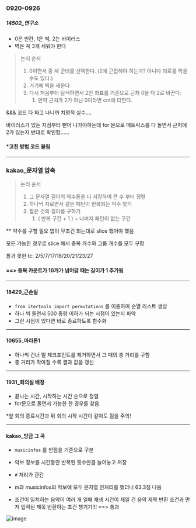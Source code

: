 ### 0920-0926

##### 14502_연구소

- 0은 빈칸, 1은 벽, 2는 바이러스 
- 벽은 꼭 3개 세워야 한다 

> 논리 순서 
>
> 1. 0이면서 중 세 군데를 선택한다. (2에 근접해야 하는가? 아니다 퇴로를 막을 수도 있다.)
> 2. 거기에 벽을 세운다
> 3. 다시 처음부터 탐색하면서 2인 좌표를 기준으로 근처 0을 다 2로 바꾼다. 
>    1. 만약 근처가 2가 아닌 0이라면 cnt에 더한다. 

&&& 코드 다 짜고 나니까 치명적 실수....

바이러스가 있는 지점부터 뻗어 나가야하는데 for 문으로 매트릭스를 다 돌면서 근처에 2가 있는지 반대로 확인함......

#### *고친 방법 코드 올림 

<hr>

### kakao_문자열 압축

> 논리 순서
>
> 1. 그 문자열 길이의 약수들을 다 저장하여 큰 수 부터 정렬
> 2. 하나씩 자르면서 같은 패턴이 반복되는 약수 찾기 
> 3. 짧은 것의 길이를 구하기 
>    1. ( 반복 구간 + 1 ) + 나머지 패턴이 없는 구간 

** 약수를 구할 필요 없이 무조건 되는대로 slice 했어야 했음 

모든 가능한 경우로 slice 해서 중복 개수와 그룹 개수를 모두 구함 

통과 못한 tc: 2/5/7/17/18/20/21/23/27

####  ==> 중복 카운트가 10개가 넘어갈 때는 길이가 1 추가됨 

<hr>

#### 18429_근손실

- `from itertools import permutations` 를 이용하여 순열 리스트 생성
- 하나 씩 돌면서 500 중량 이하가 되는 시점이 있는지 파악
- 그런 시점이 있다면 바로 종료하도록 함수화 

<hr>

#### 10655_마라톤1

- 하나씩 건너 뛸 체크포인트를 제거하면서 그 때의 총 거리를 구함
- 총 거리가 작아질 수록 결과 값을 갱신



<hr>

#### 1931_회의실 배정

- 끝나는 시간, 시작하는 시간 순으로 정렬
- for문으로 돌면서 가능한 한 경우를 찾음 

*앞 회의 종료시간과 뒤 회의 시작 시간이 같아도 됨을 주의! 

<hr>

#### kakao_방금 그 곡 

- `musicinfos` 를 반점을 기준으로 구분 
- 악보 정보를 시간동안 반복된 횟수만큼 늘어놓고 저장 
- `#` 처리가 관건 
- m과 musicinfos의 악보에 모두 문자열 전처리를 했더니 63.3점 나옴 

- 조건이 일치하는 음악이 여러 개 일때 재생 시간이 제일 긴 음악 제목 반환 조건과 먼저 입력된 제목 반환하는 조건 챙기기!!! ==> 통과 

![image](https://user-images.githubusercontent.com/77471673/134760385-39f7e10d-7fe0-4d5b-8ee3-a99436a3727c.png)

